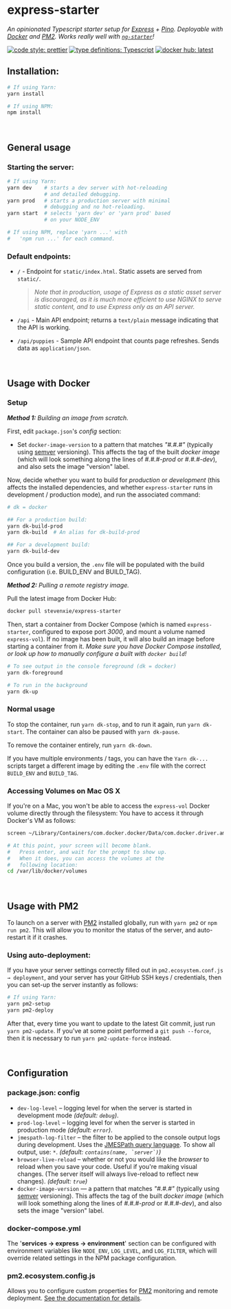 # express-starter

*An opinionated Typescript starter setup for [Express](https://www.expressjs.com) + [Pino](https://getpino.io). Deployable with [Docker](https://www.docker.com) and [PM2](http://pm2.keymetrics.io). Works really well with [`ng-starter`](https://github.com/steven-xie/ng-starter)!*

[![code style: prettier](https://img.shields.io/badge/code_style-prettier-ff69b4.svg)](https://github.com/prettier/prettier) [![type definitions: Typescript](https://img.shields.io/badge/type%20definitions-Typescript-blue.svg)](https://www.typescriptlang.org) [![docker hub: latest](https://img.shields.io/badge/docker%20hub-latest-008bb8.svg)](https://hub.docker.com/r/stevenxie/express-starter/)

## Installation:

```bash
# If using Yarn:
yarn install

# If using NPM:
npm install
```


<br />


## General usage

### Starting the server:

```bash
# If using Yarn:
yarn dev    # starts a dev server with hot-reloading
            # and detailed debugging.
yarn prod   # starts a production server with minimal
            # debugging and no hot-reloading.  
yarn start  # selects 'yarn dev' or 'yarn prod' based
            # on your NODE_ENV

# If using NPM, replace 'yarn ...' with 
#   'npm run ...' for each command.
```

### Default endpoints:

* `/` - Endpoint for `static/index.html`. Static assets are served from `static/`.

  > *Note that in production, usage of Express as a static asset server is discouraged, as it is much more efficient to use NGINX to serve static content, and to use Express only as an API server.*

* `/api` - Main API endpoint; returns a `text/plain` message indicating that the
  API is working.
* `/api/puppies` - Sample API endpoint that counts page refreshes. Sends data
  as `application/json`.


<br />


## Usage with Docker

### Setup

_**Method 1:** Building an image from scratch._

First, edit `package.json`'s *config* section:
* Set `docker-image-version` to a pattern that matches *"#.#.#"* (typically
  using [semver](https://semver.org) versioning). This affects the tag of the
  built *docker image* (which will look something along the lines of
  *#.#.#-prod* or *#.#.#-dev*), and also sets the image "version" label.

Now, decide whether you want to build for *production* or *development* (this
affects the installed dependencies, and whether `express-starter` runs in
development / production mode), and run the associated command:

```bash
# dk = docker

## For a production build:
yarn dk-build-prod
yarn dk-build  # An alias for dk-build-prod

## For a development build:
yarn dk-build-dev
```

Once you build a version, the `.env` file will be populated with the build
configuration (i.e. BUILD_ENV and BUILD_TAG). 

_**Method 2:** Pulling a remote registry image._

Pull the latest image from Docker Hub:

```bash
docker pull stevenxie/express-starter
```

Then, start a container from Docker Compose (which is named `express-starter`,
configured to expose port _3000_, and mount a volume named `express-vol`). 
If no image has been built, it will also build an image before starting a 
container from it. *Make sure you have Docker Compose installed, or look up
how to manually configure a built with `docker build`!*

```bash
# To see output in the console foreground (dk = docker)
yarn dk-foreground

# To run in the background
yarn dk-up
```

### Normal usage

To stop the container, run `yarn dk-stop`, and to run it again, run
`yarn dk-start`. The container can also be paused with `yarn dk-pause`.

To remove the container entirely, run `yarn dk-down`.

If you have multiple environments / tags, you can have the `Yarn dk-...` scripts
target a different image by editing the `.env` file with the correct `BUILD_ENV`
and `BUILD_TAG`.

### Accessing Volumes on Mac OS X

If you're on a Mac, you won't be able to access the `express-vol` Docker
volume directly through the filesystem: You have to access it through
Docker's VM as follows:

```bash
screen ~/Library/Containers/com.docker.docker/Data/com.docker.driver.amd64-linux/tty

# At this point, your screen will become blank.
#   Press enter, and wait for the prompt to show up.
#   When it does, you can access the volumes at the
#   following location:
cd /var/lib/docker/volumes
```


<br />


## Usage with PM2 

To launch on a server with [PM2](http://pm2.keymetrics.io) installed globally,
run with `yarn pm2` or `npm run pm2`. This will allow you to monitor the status
of the server, and auto-restart it if it crashes.

### Using auto-deployment:

If you have your server settings correctly filled out in `pm2.ecosystem.conf.js → deployment`, and your server has your GitHub SSH keys / credentials, then you can set-up the server instantly as follows:

```bash
# If using Yarn:
yarn pm2-setup
yarn pm2-deploy
```

After that, every time you want to update to the latest Git commit, just run
`yarn pm2-update`. If you've at some point performed a `git push --force`,
then it is necessary to run `yarn pm2-update-force` instead.


<br />


## Configuration

### package.json: config

* `dev-log-level` – logging level for when the server is started in
  development mode _(default: `debug`)_.
* `prod-log-level` – logging level for when the server is started in
  production mode _(default: `error`)_.
* `jmespath-log-filter` – the filter to be applied to the console
  output logs during development. Uses the
  [JMESPath query language](http://jmespath.org). To show all output,
  use: `*`. _(default: `` contains(name, `server`) ``)_
* `browser-live-reload` – whether or not you would like the _browser_ to reload
  when you save your code. Useful if you're making visual changes. (The server
  itself will always live-reload to reflect new changes). _(default: `true`)_
* `docker-image-version` — a pattern that matches *"#.#.#"* (typically using
  [semver](https://semver.org) versioning). This affects the tag of the built
  *docker image* (which will look something along the lines of *#.#.#-prod*
  or *#.#.#-dev*), and also sets the image "version" label.

### docker-compose.yml
The '**services → express → environment**' section can be configured with
environment variables like `NODE_ENV`, `LOG_LEVEL`, and `LOG_FILTER`, which
will override related settings in the NPM package configuration.

### pm2.ecosystem.config.js

Allows you to configure custom properties for [PM2](https://pm2.io) monitoring
and remote deployment. [See the documentation for details](http://pm2.keymetrics.io/docs/usage/application-declaration/).
